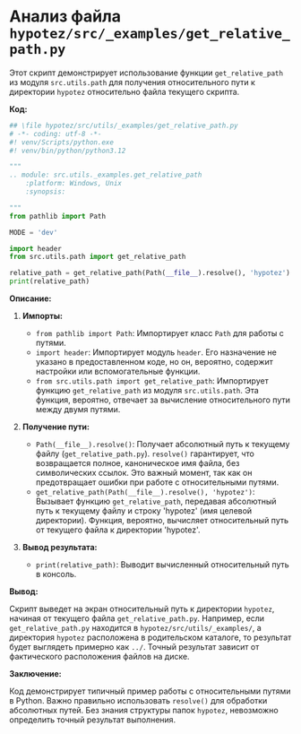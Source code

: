 # Анализ файла `hypotez/src/_examples/get_relative_path.py`

Этот скрипт демонстрирует использование функции `get_relative_path` из модуля `src.utils.path` для получения относительного пути к директории `hypotez` относительно файла текущего скрипта.

**Код:**

```python
## \file hypotez/src/utils/_examples/get_relative_path.py
# -*- coding: utf-8 -*-
#! venv/Scripts/python.exe
#! venv/bin/python/python3.12

"""
.. module: src.utils._examples.get_relative_path 
	:platform: Windows, Unix
	:synopsis:

"""
from pathlib import Path

MODE = 'dev'

import header
from src.utils.path import get_relative_path

relative_path = get_relative_path(Path(__file__).resolve(), 'hypotez')
print(relative_path)
```

**Описание:**

1. **Импорты:**
   - `from pathlib import Path`: Импортирует класс `Path` для работы с путями.
   - `import header`: Импортирует модуль `header`. Его назначение не указано в предоставленном коде, но он, вероятно, содержит настройки или вспомогательные функции.
   - `from src.utils.path import get_relative_path`: Импортирует функцию `get_relative_path` из модуля `src.utils.path`. Эта функция, вероятно, отвечает за вычисление относительного пути между двумя путями.

2. **Получение пути:**
   - `Path(__file__).resolve()`: Получает абсолютный путь к текущему файлу (`get_relative_path.py`). `resolve()` гарантирует, что возвращается полное, каноническое имя файла, без символических ссылок. Это важный момент, так как он предотвращает ошибки при работе с относительными путями.
   - `get_relative_path(Path(__file__).resolve(), 'hypotez')`: Вызывает функцию `get_relative_path`, передавая абсолютный путь к текущему файлу и строку 'hypotez' (имя целевой директории). Функция, вероятно, вычисляет относительный путь от текущего файла к директории 'hypotez'.

3. **Вывод результата:**
   - `print(relative_path)`: Выводит вычисленный относительный путь в консоль.


**Вывод:**

Скрипт выведет на экран относительный путь к директории `hypotez`, начиная от текущего файла `get_relative_path.py`.  Например, если `get_relative_path.py` находится в `hypotez/src/utils/_examples/`, а директория `hypotez` расположена в родительском каталоге, то результат будет выглядеть примерно как `../`.  Точный результат зависит от фактического расположения файлов на диске.


**Заключение:**

Код демонстрирует типичный пример работы с относительными путями в Python. Важно правильно использовать `resolve()` для обработки абсолютных путей.  Без знания структуры папок `hypotez`, невозможно определить точный результат выполнения.